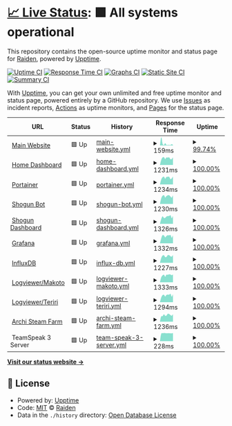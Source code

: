 # [📈 Live Status](https://status.project-mei.xyz): <!--live status--> **🟩 All systems operational**

This repository contains the open-source uptime monitor and status page for [Raiden](project-mei.xyz), powered by [Upptime](https://github.com/upptime/upptime).

[![Uptime CI](https://github.com/raidensakura/shogun-status/workflows/Uptime%20CI/badge.svg)](https://github.com/raidensakura/shogun-status/actions?query=workflow%3A%22Uptime+CI%22)
[![Response Time CI](https://github.com/raidensakura/shogun-status/workflows/Response%20Time%20CI/badge.svg)](https://github.com/raidensakura/shogun-status/actions?query=workflow%3A%22Response+Time+CI%22)
[![Graphs CI](https://github.com/raidensakura/shogun-status/workflows/Graphs%20CI/badge.svg)](https://github.com/raidensakura/shogun-status/actions?query=workflow%3A%22Graphs+CI%22)
[![Static Site CI](https://github.com/raidensakura/shogun-status/workflows/Static%20Site%20CI/badge.svg)](https://github.com/raidensakura/shogun-status/actions?query=workflow%3A%22Static+Site+CI%22)
[![Summary CI](https://github.com/raidensakura/shogun-status/workflows/Summary%20CI/badge.svg)](https://github.com/raidensakura/shogun-status/actions?query=workflow%3A%22Summary+CI%22)

With [Upptime](https://upptime.js.org), you can get your own unlimited and free uptime monitor and status page, powered entirely by a GitHub repository. We use [Issues](https://github.com/raidensakura/shogun-status/issues) as incident reports, [Actions](https://github.com/raidensakura/shogun-status/actions) as uptime monitors, and [Pages](https://status.project-mei.xyz) for the status page.

<!--start: status pages-->
<!-- This summary is generated by Upptime (https://github.com/upptime/upptime) -->
<!-- Do not edit this manually, your changes will be overwritten -->
<!-- prettier-ignore -->
| URL | Status | History | Response Time | Uptime |
| --- | ------ | ------- | ------------- | ------ |
| <img alt="" src="https://project-mei.xyz/images/logo.png" height="13"> [Main Website](https://project-mei.xyz) | 🟩 Up | [main-website.yml](https://github.com/raidensakura/shogun-status/commits/HEAD/history/main-website.yml) | <details><summary><img alt="Response time graph" src="./graphs/main-website/response-time-week.png" height="20"> 159ms</summary><br><a href="https://status.project-mei.xyz/history/main-website"><img alt="Response time 284" src="https://img.shields.io/endpoint?url=https%3A%2F%2Fraw.githubusercontent.com%2Fraidensakura%2Fshogun-status%2FHEAD%2Fapi%2Fmain-website%2Fresponse-time.json"></a><br><a href="https://status.project-mei.xyz/history/main-website"><img alt="24-hour response time 150" src="https://img.shields.io/endpoint?url=https%3A%2F%2Fraw.githubusercontent.com%2Fraidensakura%2Fshogun-status%2FHEAD%2Fapi%2Fmain-website%2Fresponse-time-day.json"></a><br><a href="https://status.project-mei.xyz/history/main-website"><img alt="7-day response time 159" src="https://img.shields.io/endpoint?url=https%3A%2F%2Fraw.githubusercontent.com%2Fraidensakura%2Fshogun-status%2FHEAD%2Fapi%2Fmain-website%2Fresponse-time-week.json"></a><br><a href="https://status.project-mei.xyz/history/main-website"><img alt="30-day response time 284" src="https://img.shields.io/endpoint?url=https%3A%2F%2Fraw.githubusercontent.com%2Fraidensakura%2Fshogun-status%2FHEAD%2Fapi%2Fmain-website%2Fresponse-time-month.json"></a><br><a href="https://status.project-mei.xyz/history/main-website"><img alt="1-year response time 284" src="https://img.shields.io/endpoint?url=https%3A%2F%2Fraw.githubusercontent.com%2Fraidensakura%2Fshogun-status%2FHEAD%2Fapi%2Fmain-website%2Fresponse-time-year.json"></a></details> | <details><summary><a href="https://status.project-mei.xyz/history/main-website">99.74%</a></summary><a href="https://status.project-mei.xyz/history/main-website"><img alt="All-time uptime 99.74%" src="https://img.shields.io/endpoint?url=https%3A%2F%2Fraw.githubusercontent.com%2Fraidensakura%2Fshogun-status%2FHEAD%2Fapi%2Fmain-website%2Fuptime.json"></a><br><a href="https://status.project-mei.xyz/history/main-website"><img alt="24-hour uptime 98.15%" src="https://img.shields.io/endpoint?url=https%3A%2F%2Fraw.githubusercontent.com%2Fraidensakura%2Fshogun-status%2FHEAD%2Fapi%2Fmain-website%2Fuptime-day.json"></a><br><a href="https://status.project-mei.xyz/history/main-website"><img alt="7-day uptime 99.74%" src="https://img.shields.io/endpoint?url=https%3A%2F%2Fraw.githubusercontent.com%2Fraidensakura%2Fshogun-status%2FHEAD%2Fapi%2Fmain-website%2Fuptime-week.json"></a><br><a href="https://status.project-mei.xyz/history/main-website"><img alt="30-day uptime 99.74%" src="https://img.shields.io/endpoint?url=https%3A%2F%2Fraw.githubusercontent.com%2Fraidensakura%2Fshogun-status%2FHEAD%2Fapi%2Fmain-website%2Fuptime-month.json"></a><br><a href="https://status.project-mei.xyz/history/main-website"><img alt="1-year uptime 99.74%" src="https://img.shields.io/endpoint?url=https%3A%2F%2Fraw.githubusercontent.com%2Fraidensakura%2Fshogun-status%2FHEAD%2Fapi%2Fmain-website%2Fuptime-year.json"></a></details>
| <img alt="" src="https://home.project-mei.xyz/imgs/logo.png" height="13"> [Home Dashboard](https://home.project-mei.xyz) | 🟩 Up | [home-dashboard.yml](https://github.com/raidensakura/shogun-status/commits/HEAD/history/home-dashboard.yml) | <details><summary><img alt="Response time graph" src="./graphs/home-dashboard/response-time-week.png" height="20"> 1231ms</summary><br><a href="https://status.project-mei.xyz/history/home-dashboard"><img alt="Response time 1181" src="https://img.shields.io/endpoint?url=https%3A%2F%2Fraw.githubusercontent.com%2Fraidensakura%2Fshogun-status%2FHEAD%2Fapi%2Fhome-dashboard%2Fresponse-time.json"></a><br><a href="https://status.project-mei.xyz/history/home-dashboard"><img alt="24-hour response time 1371" src="https://img.shields.io/endpoint?url=https%3A%2F%2Fraw.githubusercontent.com%2Fraidensakura%2Fshogun-status%2FHEAD%2Fapi%2Fhome-dashboard%2Fresponse-time-day.json"></a><br><a href="https://status.project-mei.xyz/history/home-dashboard"><img alt="7-day response time 1231" src="https://img.shields.io/endpoint?url=https%3A%2F%2Fraw.githubusercontent.com%2Fraidensakura%2Fshogun-status%2FHEAD%2Fapi%2Fhome-dashboard%2Fresponse-time-week.json"></a><br><a href="https://status.project-mei.xyz/history/home-dashboard"><img alt="30-day response time 1181" src="https://img.shields.io/endpoint?url=https%3A%2F%2Fraw.githubusercontent.com%2Fraidensakura%2Fshogun-status%2FHEAD%2Fapi%2Fhome-dashboard%2Fresponse-time-month.json"></a><br><a href="https://status.project-mei.xyz/history/home-dashboard"><img alt="1-year response time 1181" src="https://img.shields.io/endpoint?url=https%3A%2F%2Fraw.githubusercontent.com%2Fraidensakura%2Fshogun-status%2FHEAD%2Fapi%2Fhome-dashboard%2Fresponse-time-year.json"></a></details> | <details><summary><a href="https://status.project-mei.xyz/history/home-dashboard">100.00%</a></summary><a href="https://status.project-mei.xyz/history/home-dashboard"><img alt="All-time uptime 100.00%" src="https://img.shields.io/endpoint?url=https%3A%2F%2Fraw.githubusercontent.com%2Fraidensakura%2Fshogun-status%2FHEAD%2Fapi%2Fhome-dashboard%2Fuptime.json"></a><br><a href="https://status.project-mei.xyz/history/home-dashboard"><img alt="24-hour uptime 100.00%" src="https://img.shields.io/endpoint?url=https%3A%2F%2Fraw.githubusercontent.com%2Fraidensakura%2Fshogun-status%2FHEAD%2Fapi%2Fhome-dashboard%2Fuptime-day.json"></a><br><a href="https://status.project-mei.xyz/history/home-dashboard"><img alt="7-day uptime 100.00%" src="https://img.shields.io/endpoint?url=https%3A%2F%2Fraw.githubusercontent.com%2Fraidensakura%2Fshogun-status%2FHEAD%2Fapi%2Fhome-dashboard%2Fuptime-week.json"></a><br><a href="https://status.project-mei.xyz/history/home-dashboard"><img alt="30-day uptime 100.00%" src="https://img.shields.io/endpoint?url=https%3A%2F%2Fraw.githubusercontent.com%2Fraidensakura%2Fshogun-status%2FHEAD%2Fapi%2Fhome-dashboard%2Fuptime-month.json"></a><br><a href="https://status.project-mei.xyz/history/home-dashboard"><img alt="1-year uptime 100.00%" src="https://img.shields.io/endpoint?url=https%3A%2F%2Fraw.githubusercontent.com%2Fraidensakura%2Fshogun-status%2FHEAD%2Fapi%2Fhome-dashboard%2Fuptime-year.json"></a></details>
| <img alt="" src="https://portainer.project-mei.xyz/2dcfc527d067d4ae3424.png" height="13"> [Portainer](https://portainer.project-mei.xyz/) | 🟩 Up | [portainer.yml](https://github.com/raidensakura/shogun-status/commits/HEAD/history/portainer.yml) | <details><summary><img alt="Response time graph" src="./graphs/portainer/response-time-week.png" height="20"> 1234ms</summary><br><a href="https://status.project-mei.xyz/history/portainer"><img alt="Response time 1224" src="https://img.shields.io/endpoint?url=https%3A%2F%2Fraw.githubusercontent.com%2Fraidensakura%2Fshogun-status%2FHEAD%2Fapi%2Fportainer%2Fresponse-time.json"></a><br><a href="https://status.project-mei.xyz/history/portainer"><img alt="24-hour response time 1431" src="https://img.shields.io/endpoint?url=https%3A%2F%2Fraw.githubusercontent.com%2Fraidensakura%2Fshogun-status%2FHEAD%2Fapi%2Fportainer%2Fresponse-time-day.json"></a><br><a href="https://status.project-mei.xyz/history/portainer"><img alt="7-day response time 1234" src="https://img.shields.io/endpoint?url=https%3A%2F%2Fraw.githubusercontent.com%2Fraidensakura%2Fshogun-status%2FHEAD%2Fapi%2Fportainer%2Fresponse-time-week.json"></a><br><a href="https://status.project-mei.xyz/history/portainer"><img alt="30-day response time 1224" src="https://img.shields.io/endpoint?url=https%3A%2F%2Fraw.githubusercontent.com%2Fraidensakura%2Fshogun-status%2FHEAD%2Fapi%2Fportainer%2Fresponse-time-month.json"></a><br><a href="https://status.project-mei.xyz/history/portainer"><img alt="1-year response time 1224" src="https://img.shields.io/endpoint?url=https%3A%2F%2Fraw.githubusercontent.com%2Fraidensakura%2Fshogun-status%2FHEAD%2Fapi%2Fportainer%2Fresponse-time-year.json"></a></details> | <details><summary><a href="https://status.project-mei.xyz/history/portainer">100.00%</a></summary><a href="https://status.project-mei.xyz/history/portainer"><img alt="All-time uptime 100.00%" src="https://img.shields.io/endpoint?url=https%3A%2F%2Fraw.githubusercontent.com%2Fraidensakura%2Fshogun-status%2FHEAD%2Fapi%2Fportainer%2Fuptime.json"></a><br><a href="https://status.project-mei.xyz/history/portainer"><img alt="24-hour uptime 100.00%" src="https://img.shields.io/endpoint?url=https%3A%2F%2Fraw.githubusercontent.com%2Fraidensakura%2Fshogun-status%2FHEAD%2Fapi%2Fportainer%2Fuptime-day.json"></a><br><a href="https://status.project-mei.xyz/history/portainer"><img alt="7-day uptime 100.00%" src="https://img.shields.io/endpoint?url=https%3A%2F%2Fraw.githubusercontent.com%2Fraidensakura%2Fshogun-status%2FHEAD%2Fapi%2Fportainer%2Fuptime-week.json"></a><br><a href="https://status.project-mei.xyz/history/portainer"><img alt="30-day uptime 100.00%" src="https://img.shields.io/endpoint?url=https%3A%2F%2Fraw.githubusercontent.com%2Fraidensakura%2Fshogun-status%2FHEAD%2Fapi%2Fportainer%2Fuptime-month.json"></a><br><a href="https://status.project-mei.xyz/history/portainer"><img alt="1-year uptime 100.00%" src="https://img.shields.io/endpoint?url=https%3A%2F%2Fraw.githubusercontent.com%2Fraidensakura%2Fshogun-status%2FHEAD%2Fapi%2Fportainer%2Fuptime-year.json"></a></details>
| <img alt="" src="https://project-mei.xyz/images/shogun-logo.png" height="13"> [Shogun Bot](https://shogunbot.project-mei.xyz) | 🟩 Up | [shogun-bot.yml](https://github.com/raidensakura/shogun-status/commits/HEAD/history/shogun-bot.yml) | <details><summary><img alt="Response time graph" src="./graphs/shogun-bot/response-time-week.png" height="20"> 1230ms</summary><br><a href="https://status.project-mei.xyz/history/shogun-bot"><img alt="Response time 1020" src="https://img.shields.io/endpoint?url=https%3A%2F%2Fraw.githubusercontent.com%2Fraidensakura%2Fshogun-status%2FHEAD%2Fapi%2Fshogun-bot%2Fresponse-time.json"></a><br><a href="https://status.project-mei.xyz/history/shogun-bot"><img alt="24-hour response time 1370" src="https://img.shields.io/endpoint?url=https%3A%2F%2Fraw.githubusercontent.com%2Fraidensakura%2Fshogun-status%2FHEAD%2Fapi%2Fshogun-bot%2Fresponse-time-day.json"></a><br><a href="https://status.project-mei.xyz/history/shogun-bot"><img alt="7-day response time 1230" src="https://img.shields.io/endpoint?url=https%3A%2F%2Fraw.githubusercontent.com%2Fraidensakura%2Fshogun-status%2FHEAD%2Fapi%2Fshogun-bot%2Fresponse-time-week.json"></a><br><a href="https://status.project-mei.xyz/history/shogun-bot"><img alt="30-day response time 1020" src="https://img.shields.io/endpoint?url=https%3A%2F%2Fraw.githubusercontent.com%2Fraidensakura%2Fshogun-status%2FHEAD%2Fapi%2Fshogun-bot%2Fresponse-time-month.json"></a><br><a href="https://status.project-mei.xyz/history/shogun-bot"><img alt="1-year response time 1020" src="https://img.shields.io/endpoint?url=https%3A%2F%2Fraw.githubusercontent.com%2Fraidensakura%2Fshogun-status%2FHEAD%2Fapi%2Fshogun-bot%2Fresponse-time-year.json"></a></details> | <details><summary><a href="https://status.project-mei.xyz/history/shogun-bot">100.00%</a></summary><a href="https://status.project-mei.xyz/history/shogun-bot"><img alt="All-time uptime 100.00%" src="https://img.shields.io/endpoint?url=https%3A%2F%2Fraw.githubusercontent.com%2Fraidensakura%2Fshogun-status%2FHEAD%2Fapi%2Fshogun-bot%2Fuptime.json"></a><br><a href="https://status.project-mei.xyz/history/shogun-bot"><img alt="24-hour uptime 100.00%" src="https://img.shields.io/endpoint?url=https%3A%2F%2Fraw.githubusercontent.com%2Fraidensakura%2Fshogun-status%2FHEAD%2Fapi%2Fshogun-bot%2Fuptime-day.json"></a><br><a href="https://status.project-mei.xyz/history/shogun-bot"><img alt="7-day uptime 100.00%" src="https://img.shields.io/endpoint?url=https%3A%2F%2Fraw.githubusercontent.com%2Fraidensakura%2Fshogun-status%2FHEAD%2Fapi%2Fshogun-bot%2Fuptime-week.json"></a><br><a href="https://status.project-mei.xyz/history/shogun-bot"><img alt="30-day uptime 100.00%" src="https://img.shields.io/endpoint?url=https%3A%2F%2Fraw.githubusercontent.com%2Fraidensakura%2Fshogun-status%2FHEAD%2Fapi%2Fshogun-bot%2Fuptime-month.json"></a><br><a href="https://status.project-mei.xyz/history/shogun-bot"><img alt="1-year uptime 100.00%" src="https://img.shields.io/endpoint?url=https%3A%2F%2Fraw.githubusercontent.com%2Fraidensakura%2Fshogun-status%2FHEAD%2Fapi%2Fshogun-bot%2Fuptime-year.json"></a></details>
| <img alt="" src="https://project-mei.xyz/images/shogun-logo.png" height="13"> [Shogun Dashboard](https://dash.project-mei.xyz) | 🟩 Up | [shogun-dashboard.yml](https://github.com/raidensakura/shogun-status/commits/HEAD/history/shogun-dashboard.yml) | <details><summary><img alt="Response time graph" src="./graphs/shogun-dashboard/response-time-week.png" height="20"> 1326ms</summary><br><a href="https://status.project-mei.xyz/history/shogun-dashboard"><img alt="Response time 1244" src="https://img.shields.io/endpoint?url=https%3A%2F%2Fraw.githubusercontent.com%2Fraidensakura%2Fshogun-status%2FHEAD%2Fapi%2Fshogun-dashboard%2Fresponse-time.json"></a><br><a href="https://status.project-mei.xyz/history/shogun-dashboard"><img alt="24-hour response time 1431" src="https://img.shields.io/endpoint?url=https%3A%2F%2Fraw.githubusercontent.com%2Fraidensakura%2Fshogun-status%2FHEAD%2Fapi%2Fshogun-dashboard%2Fresponse-time-day.json"></a><br><a href="https://status.project-mei.xyz/history/shogun-dashboard"><img alt="7-day response time 1326" src="https://img.shields.io/endpoint?url=https%3A%2F%2Fraw.githubusercontent.com%2Fraidensakura%2Fshogun-status%2FHEAD%2Fapi%2Fshogun-dashboard%2Fresponse-time-week.json"></a><br><a href="https://status.project-mei.xyz/history/shogun-dashboard"><img alt="30-day response time 1244" src="https://img.shields.io/endpoint?url=https%3A%2F%2Fraw.githubusercontent.com%2Fraidensakura%2Fshogun-status%2FHEAD%2Fapi%2Fshogun-dashboard%2Fresponse-time-month.json"></a><br><a href="https://status.project-mei.xyz/history/shogun-dashboard"><img alt="1-year response time 1244" src="https://img.shields.io/endpoint?url=https%3A%2F%2Fraw.githubusercontent.com%2Fraidensakura%2Fshogun-status%2FHEAD%2Fapi%2Fshogun-dashboard%2Fresponse-time-year.json"></a></details> | <details><summary><a href="https://status.project-mei.xyz/history/shogun-dashboard">100.00%</a></summary><a href="https://status.project-mei.xyz/history/shogun-dashboard"><img alt="All-time uptime 100.00%" src="https://img.shields.io/endpoint?url=https%3A%2F%2Fraw.githubusercontent.com%2Fraidensakura%2Fshogun-status%2FHEAD%2Fapi%2Fshogun-dashboard%2Fuptime.json"></a><br><a href="https://status.project-mei.xyz/history/shogun-dashboard"><img alt="24-hour uptime 100.00%" src="https://img.shields.io/endpoint?url=https%3A%2F%2Fraw.githubusercontent.com%2Fraidensakura%2Fshogun-status%2FHEAD%2Fapi%2Fshogun-dashboard%2Fuptime-day.json"></a><br><a href="https://status.project-mei.xyz/history/shogun-dashboard"><img alt="7-day uptime 100.00%" src="https://img.shields.io/endpoint?url=https%3A%2F%2Fraw.githubusercontent.com%2Fraidensakura%2Fshogun-status%2FHEAD%2Fapi%2Fshogun-dashboard%2Fuptime-week.json"></a><br><a href="https://status.project-mei.xyz/history/shogun-dashboard"><img alt="30-day uptime 100.00%" src="https://img.shields.io/endpoint?url=https%3A%2F%2Fraw.githubusercontent.com%2Fraidensakura%2Fshogun-status%2FHEAD%2Fapi%2Fshogun-dashboard%2Fuptime-month.json"></a><br><a href="https://status.project-mei.xyz/history/shogun-dashboard"><img alt="1-year uptime 100.00%" src="https://img.shields.io/endpoint?url=https%3A%2F%2Fraw.githubusercontent.com%2Fraidensakura%2Fshogun-status%2FHEAD%2Fapi%2Fshogun-dashboard%2Fuptime-year.json"></a></details>
| <img alt="" src="https://graph.project-mei.xyz/public/img/grafana_icon.svg" height="13"> [Grafana](https://graph.project-mei.xyz) | 🟩 Up | [grafana.yml](https://github.com/raidensakura/shogun-status/commits/HEAD/history/grafana.yml) | <details><summary><img alt="Response time graph" src="./graphs/grafana/response-time-week.png" height="20"> 1332ms</summary><br><a href="https://status.project-mei.xyz/history/grafana"><img alt="Response time 1192" src="https://img.shields.io/endpoint?url=https%3A%2F%2Fraw.githubusercontent.com%2Fraidensakura%2Fshogun-status%2FHEAD%2Fapi%2Fgrafana%2Fresponse-time.json"></a><br><a href="https://status.project-mei.xyz/history/grafana"><img alt="24-hour response time 1440" src="https://img.shields.io/endpoint?url=https%3A%2F%2Fraw.githubusercontent.com%2Fraidensakura%2Fshogun-status%2FHEAD%2Fapi%2Fgrafana%2Fresponse-time-day.json"></a><br><a href="https://status.project-mei.xyz/history/grafana"><img alt="7-day response time 1332" src="https://img.shields.io/endpoint?url=https%3A%2F%2Fraw.githubusercontent.com%2Fraidensakura%2Fshogun-status%2FHEAD%2Fapi%2Fgrafana%2Fresponse-time-week.json"></a><br><a href="https://status.project-mei.xyz/history/grafana"><img alt="30-day response time 1192" src="https://img.shields.io/endpoint?url=https%3A%2F%2Fraw.githubusercontent.com%2Fraidensakura%2Fshogun-status%2FHEAD%2Fapi%2Fgrafana%2Fresponse-time-month.json"></a><br><a href="https://status.project-mei.xyz/history/grafana"><img alt="1-year response time 1192" src="https://img.shields.io/endpoint?url=https%3A%2F%2Fraw.githubusercontent.com%2Fraidensakura%2Fshogun-status%2FHEAD%2Fapi%2Fgrafana%2Fresponse-time-year.json"></a></details> | <details><summary><a href="https://status.project-mei.xyz/history/grafana">100.00%</a></summary><a href="https://status.project-mei.xyz/history/grafana"><img alt="All-time uptime 100.00%" src="https://img.shields.io/endpoint?url=https%3A%2F%2Fraw.githubusercontent.com%2Fraidensakura%2Fshogun-status%2FHEAD%2Fapi%2Fgrafana%2Fuptime.json"></a><br><a href="https://status.project-mei.xyz/history/grafana"><img alt="24-hour uptime 100.00%" src="https://img.shields.io/endpoint?url=https%3A%2F%2Fraw.githubusercontent.com%2Fraidensakura%2Fshogun-status%2FHEAD%2Fapi%2Fgrafana%2Fuptime-day.json"></a><br><a href="https://status.project-mei.xyz/history/grafana"><img alt="7-day uptime 100.00%" src="https://img.shields.io/endpoint?url=https%3A%2F%2Fraw.githubusercontent.com%2Fraidensakura%2Fshogun-status%2FHEAD%2Fapi%2Fgrafana%2Fuptime-week.json"></a><br><a href="https://status.project-mei.xyz/history/grafana"><img alt="30-day uptime 100.00%" src="https://img.shields.io/endpoint?url=https%3A%2F%2Fraw.githubusercontent.com%2Fraidensakura%2Fshogun-status%2FHEAD%2Fapi%2Fgrafana%2Fuptime-month.json"></a><br><a href="https://status.project-mei.xyz/history/grafana"><img alt="1-year uptime 100.00%" src="https://img.shields.io/endpoint?url=https%3A%2F%2Fraw.githubusercontent.com%2Fraidensakura%2Fshogun-status%2FHEAD%2Fapi%2Fgrafana%2Fuptime-year.json"></a></details>
| <img alt="" src="https://asf.project-mei.xyz/images/logo.png" height="13"> [InfluxDB](https://influxdb.project-mei.xyz) | 🟩 Up | [influx-db.yml](https://github.com/raidensakura/shogun-status/commits/HEAD/history/influx-db.yml) | <details><summary><img alt="Response time graph" src="./graphs/influx-db/response-time-week.png" height="20"> 1227ms</summary><br><a href="https://status.project-mei.xyz/history/influx-db"><img alt="Response time 1138" src="https://img.shields.io/endpoint?url=https%3A%2F%2Fraw.githubusercontent.com%2Fraidensakura%2Fshogun-status%2FHEAD%2Fapi%2Finflux-db%2Fresponse-time.json"></a><br><a href="https://status.project-mei.xyz/history/influx-db"><img alt="24-hour response time 1403" src="https://img.shields.io/endpoint?url=https%3A%2F%2Fraw.githubusercontent.com%2Fraidensakura%2Fshogun-status%2FHEAD%2Fapi%2Finflux-db%2Fresponse-time-day.json"></a><br><a href="https://status.project-mei.xyz/history/influx-db"><img alt="7-day response time 1227" src="https://img.shields.io/endpoint?url=https%3A%2F%2Fraw.githubusercontent.com%2Fraidensakura%2Fshogun-status%2FHEAD%2Fapi%2Finflux-db%2Fresponse-time-week.json"></a><br><a href="https://status.project-mei.xyz/history/influx-db"><img alt="30-day response time 1138" src="https://img.shields.io/endpoint?url=https%3A%2F%2Fraw.githubusercontent.com%2Fraidensakura%2Fshogun-status%2FHEAD%2Fapi%2Finflux-db%2Fresponse-time-month.json"></a><br><a href="https://status.project-mei.xyz/history/influx-db"><img alt="1-year response time 1138" src="https://img.shields.io/endpoint?url=https%3A%2F%2Fraw.githubusercontent.com%2Fraidensakura%2Fshogun-status%2FHEAD%2Fapi%2Finflux-db%2Fresponse-time-year.json"></a></details> | <details><summary><a href="https://status.project-mei.xyz/history/influx-db">100.00%</a></summary><a href="https://status.project-mei.xyz/history/influx-db"><img alt="All-time uptime 100.00%" src="https://img.shields.io/endpoint?url=https%3A%2F%2Fraw.githubusercontent.com%2Fraidensakura%2Fshogun-status%2FHEAD%2Fapi%2Finflux-db%2Fuptime.json"></a><br><a href="https://status.project-mei.xyz/history/influx-db"><img alt="24-hour uptime 100.00%" src="https://img.shields.io/endpoint?url=https%3A%2F%2Fraw.githubusercontent.com%2Fraidensakura%2Fshogun-status%2FHEAD%2Fapi%2Finflux-db%2Fuptime-day.json"></a><br><a href="https://status.project-mei.xyz/history/influx-db"><img alt="7-day uptime 100.00%" src="https://img.shields.io/endpoint?url=https%3A%2F%2Fraw.githubusercontent.com%2Fraidensakura%2Fshogun-status%2FHEAD%2Fapi%2Finflux-db%2Fuptime-week.json"></a><br><a href="https://status.project-mei.xyz/history/influx-db"><img alt="30-day uptime 100.00%" src="https://img.shields.io/endpoint?url=https%3A%2F%2Fraw.githubusercontent.com%2Fraidensakura%2Fshogun-status%2FHEAD%2Fapi%2Finflux-db%2Fuptime-month.json"></a><br><a href="https://status.project-mei.xyz/history/influx-db"><img alt="1-year uptime 100.00%" src="https://img.shields.io/endpoint?url=https%3A%2F%2Fraw.githubusercontent.com%2Fraidensakura%2Fshogun-status%2FHEAD%2Fapi%2Finflux-db%2Fuptime-year.json"></a></details>
| <img alt="" src="https://makoto.project-mei.xyz/static/favicon.ico" height="13"> [Logviewer/Makoto](https://makoto.project-mei.xyz/) | 🟩 Up | [logviewer-makoto.yml](https://github.com/raidensakura/shogun-status/commits/HEAD/history/logviewer-makoto.yml) | <details><summary><img alt="Response time graph" src="./graphs/logviewer-makoto/response-time-week.png" height="20"> 1333ms</summary><br><a href="https://status.project-mei.xyz/history/logviewer-makoto"><img alt="Response time 1259" src="https://img.shields.io/endpoint?url=https%3A%2F%2Fraw.githubusercontent.com%2Fraidensakura%2Fshogun-status%2FHEAD%2Fapi%2Flogviewer-makoto%2Fresponse-time.json"></a><br><a href="https://status.project-mei.xyz/history/logviewer-makoto"><img alt="24-hour response time 1421" src="https://img.shields.io/endpoint?url=https%3A%2F%2Fraw.githubusercontent.com%2Fraidensakura%2Fshogun-status%2FHEAD%2Fapi%2Flogviewer-makoto%2Fresponse-time-day.json"></a><br><a href="https://status.project-mei.xyz/history/logviewer-makoto"><img alt="7-day response time 1333" src="https://img.shields.io/endpoint?url=https%3A%2F%2Fraw.githubusercontent.com%2Fraidensakura%2Fshogun-status%2FHEAD%2Fapi%2Flogviewer-makoto%2Fresponse-time-week.json"></a><br><a href="https://status.project-mei.xyz/history/logviewer-makoto"><img alt="30-day response time 1259" src="https://img.shields.io/endpoint?url=https%3A%2F%2Fraw.githubusercontent.com%2Fraidensakura%2Fshogun-status%2FHEAD%2Fapi%2Flogviewer-makoto%2Fresponse-time-month.json"></a><br><a href="https://status.project-mei.xyz/history/logviewer-makoto"><img alt="1-year response time 1259" src="https://img.shields.io/endpoint?url=https%3A%2F%2Fraw.githubusercontent.com%2Fraidensakura%2Fshogun-status%2FHEAD%2Fapi%2Flogviewer-makoto%2Fresponse-time-year.json"></a></details> | <details><summary><a href="https://status.project-mei.xyz/history/logviewer-makoto">100.00%</a></summary><a href="https://status.project-mei.xyz/history/logviewer-makoto"><img alt="All-time uptime 100.00%" src="https://img.shields.io/endpoint?url=https%3A%2F%2Fraw.githubusercontent.com%2Fraidensakura%2Fshogun-status%2FHEAD%2Fapi%2Flogviewer-makoto%2Fuptime.json"></a><br><a href="https://status.project-mei.xyz/history/logviewer-makoto"><img alt="24-hour uptime 100.00%" src="https://img.shields.io/endpoint?url=https%3A%2F%2Fraw.githubusercontent.com%2Fraidensakura%2Fshogun-status%2FHEAD%2Fapi%2Flogviewer-makoto%2Fuptime-day.json"></a><br><a href="https://status.project-mei.xyz/history/logviewer-makoto"><img alt="7-day uptime 100.00%" src="https://img.shields.io/endpoint?url=https%3A%2F%2Fraw.githubusercontent.com%2Fraidensakura%2Fshogun-status%2FHEAD%2Fapi%2Flogviewer-makoto%2Fuptime-week.json"></a><br><a href="https://status.project-mei.xyz/history/logviewer-makoto"><img alt="30-day uptime 100.00%" src="https://img.shields.io/endpoint?url=https%3A%2F%2Fraw.githubusercontent.com%2Fraidensakura%2Fshogun-status%2FHEAD%2Fapi%2Flogviewer-makoto%2Fuptime-month.json"></a><br><a href="https://status.project-mei.xyz/history/logviewer-makoto"><img alt="1-year uptime 100.00%" src="https://img.shields.io/endpoint?url=https%3A%2F%2Fraw.githubusercontent.com%2Fraidensakura%2Fshogun-status%2FHEAD%2Fapi%2Flogviewer-makoto%2Fuptime-year.json"></a></details>
| <img alt="" src="https://teriri.project-mei.xyz/static/favicon.ico" height="13"> [Logviewer/Teriri](https://teriri.project-mei.xyz/) | 🟩 Up | [logviewer-teriri.yml](https://github.com/raidensakura/shogun-status/commits/HEAD/history/logviewer-teriri.yml) | <details><summary><img alt="Response time graph" src="./graphs/logviewer-teriri/response-time-week.png" height="20"> 1294ms</summary><br><a href="https://status.project-mei.xyz/history/logviewer-teriri"><img alt="Response time 1230" src="https://img.shields.io/endpoint?url=https%3A%2F%2Fraw.githubusercontent.com%2Fraidensakura%2Fshogun-status%2FHEAD%2Fapi%2Flogviewer-teriri%2Fresponse-time.json"></a><br><a href="https://status.project-mei.xyz/history/logviewer-teriri"><img alt="24-hour response time 1425" src="https://img.shields.io/endpoint?url=https%3A%2F%2Fraw.githubusercontent.com%2Fraidensakura%2Fshogun-status%2FHEAD%2Fapi%2Flogviewer-teriri%2Fresponse-time-day.json"></a><br><a href="https://status.project-mei.xyz/history/logviewer-teriri"><img alt="7-day response time 1294" src="https://img.shields.io/endpoint?url=https%3A%2F%2Fraw.githubusercontent.com%2Fraidensakura%2Fshogun-status%2FHEAD%2Fapi%2Flogviewer-teriri%2Fresponse-time-week.json"></a><br><a href="https://status.project-mei.xyz/history/logviewer-teriri"><img alt="30-day response time 1230" src="https://img.shields.io/endpoint?url=https%3A%2F%2Fraw.githubusercontent.com%2Fraidensakura%2Fshogun-status%2FHEAD%2Fapi%2Flogviewer-teriri%2Fresponse-time-month.json"></a><br><a href="https://status.project-mei.xyz/history/logviewer-teriri"><img alt="1-year response time 1230" src="https://img.shields.io/endpoint?url=https%3A%2F%2Fraw.githubusercontent.com%2Fraidensakura%2Fshogun-status%2FHEAD%2Fapi%2Flogviewer-teriri%2Fresponse-time-year.json"></a></details> | <details><summary><a href="https://status.project-mei.xyz/history/logviewer-teriri">100.00%</a></summary><a href="https://status.project-mei.xyz/history/logviewer-teriri"><img alt="All-time uptime 100.00%" src="https://img.shields.io/endpoint?url=https%3A%2F%2Fraw.githubusercontent.com%2Fraidensakura%2Fshogun-status%2FHEAD%2Fapi%2Flogviewer-teriri%2Fuptime.json"></a><br><a href="https://status.project-mei.xyz/history/logviewer-teriri"><img alt="24-hour uptime 100.00%" src="https://img.shields.io/endpoint?url=https%3A%2F%2Fraw.githubusercontent.com%2Fraidensakura%2Fshogun-status%2FHEAD%2Fapi%2Flogviewer-teriri%2Fuptime-day.json"></a><br><a href="https://status.project-mei.xyz/history/logviewer-teriri"><img alt="7-day uptime 100.00%" src="https://img.shields.io/endpoint?url=https%3A%2F%2Fraw.githubusercontent.com%2Fraidensakura%2Fshogun-status%2FHEAD%2Fapi%2Flogviewer-teriri%2Fuptime-week.json"></a><br><a href="https://status.project-mei.xyz/history/logviewer-teriri"><img alt="30-day uptime 100.00%" src="https://img.shields.io/endpoint?url=https%3A%2F%2Fraw.githubusercontent.com%2Fraidensakura%2Fshogun-status%2FHEAD%2Fapi%2Flogviewer-teriri%2Fuptime-month.json"></a><br><a href="https://status.project-mei.xyz/history/logviewer-teriri"><img alt="1-year uptime 100.00%" src="https://img.shields.io/endpoint?url=https%3A%2F%2Fraw.githubusercontent.com%2Fraidensakura%2Fshogun-status%2FHEAD%2Fapi%2Flogviewer-teriri%2Fuptime-year.json"></a></details>
| <img alt="" src="https://asf.project-mei.xyz/images/logo.png" height="13"> [Archi Steam Farm](https://asf.project-mei.xyz) | 🟩 Up | [archi-steam-farm.yml](https://github.com/raidensakura/shogun-status/commits/HEAD/history/archi-steam-farm.yml) | <details><summary><img alt="Response time graph" src="./graphs/archi-steam-farm/response-time-week.png" height="20"> 1236ms</summary><br><a href="https://status.project-mei.xyz/history/archi-steam-farm"><img alt="Response time 1165" src="https://img.shields.io/endpoint?url=https%3A%2F%2Fraw.githubusercontent.com%2Fraidensakura%2Fshogun-status%2FHEAD%2Fapi%2Farchi-steam-farm%2Fresponse-time.json"></a><br><a href="https://status.project-mei.xyz/history/archi-steam-farm"><img alt="24-hour response time 1347" src="https://img.shields.io/endpoint?url=https%3A%2F%2Fraw.githubusercontent.com%2Fraidensakura%2Fshogun-status%2FHEAD%2Fapi%2Farchi-steam-farm%2Fresponse-time-day.json"></a><br><a href="https://status.project-mei.xyz/history/archi-steam-farm"><img alt="7-day response time 1236" src="https://img.shields.io/endpoint?url=https%3A%2F%2Fraw.githubusercontent.com%2Fraidensakura%2Fshogun-status%2FHEAD%2Fapi%2Farchi-steam-farm%2Fresponse-time-week.json"></a><br><a href="https://status.project-mei.xyz/history/archi-steam-farm"><img alt="30-day response time 1165" src="https://img.shields.io/endpoint?url=https%3A%2F%2Fraw.githubusercontent.com%2Fraidensakura%2Fshogun-status%2FHEAD%2Fapi%2Farchi-steam-farm%2Fresponse-time-month.json"></a><br><a href="https://status.project-mei.xyz/history/archi-steam-farm"><img alt="1-year response time 1165" src="https://img.shields.io/endpoint?url=https%3A%2F%2Fraw.githubusercontent.com%2Fraidensakura%2Fshogun-status%2FHEAD%2Fapi%2Farchi-steam-farm%2Fresponse-time-year.json"></a></details> | <details><summary><a href="https://status.project-mei.xyz/history/archi-steam-farm">100.00%</a></summary><a href="https://status.project-mei.xyz/history/archi-steam-farm"><img alt="All-time uptime 99.90%" src="https://img.shields.io/endpoint?url=https%3A%2F%2Fraw.githubusercontent.com%2Fraidensakura%2Fshogun-status%2FHEAD%2Fapi%2Farchi-steam-farm%2Fuptime.json"></a><br><a href="https://status.project-mei.xyz/history/archi-steam-farm"><img alt="24-hour uptime 100.00%" src="https://img.shields.io/endpoint?url=https%3A%2F%2Fraw.githubusercontent.com%2Fraidensakura%2Fshogun-status%2FHEAD%2Fapi%2Farchi-steam-farm%2Fuptime-day.json"></a><br><a href="https://status.project-mei.xyz/history/archi-steam-farm"><img alt="7-day uptime 100.00%" src="https://img.shields.io/endpoint?url=https%3A%2F%2Fraw.githubusercontent.com%2Fraidensakura%2Fshogun-status%2FHEAD%2Fapi%2Farchi-steam-farm%2Fuptime-week.json"></a><br><a href="https://status.project-mei.xyz/history/archi-steam-farm"><img alt="30-day uptime 99.90%" src="https://img.shields.io/endpoint?url=https%3A%2F%2Fraw.githubusercontent.com%2Fraidensakura%2Fshogun-status%2FHEAD%2Fapi%2Farchi-steam-farm%2Fuptime-month.json"></a><br><a href="https://status.project-mei.xyz/history/archi-steam-farm"><img alt="1-year uptime 99.90%" src="https://img.shields.io/endpoint?url=https%3A%2F%2Fraw.githubusercontent.com%2Fraidensakura%2Fshogun-status%2FHEAD%2Fapi%2Farchi-steam-farm%2Fuptime-year.json"></a></details>
| <img alt="" src="https://files.catbox.moe/fl9kv8.jpg" height="13"> TeamSpeak 3 Server | 🟩 Up | [team-speak-3-server.yml](https://github.com/raidensakura/shogun-status/commits/HEAD/history/team-speak-3-server.yml) | <details><summary><img alt="Response time graph" src="./graphs/team-speak-3-server/response-time-week.png" height="20"> 228ms</summary><br><a href="https://status.project-mei.xyz/history/team-speak-3-server"><img alt="Response time 227" src="https://img.shields.io/endpoint?url=https%3A%2F%2Fraw.githubusercontent.com%2Fraidensakura%2Fshogun-status%2FHEAD%2Fapi%2Fteam-speak-3-server%2Fresponse-time.json"></a><br><a href="https://status.project-mei.xyz/history/team-speak-3-server"><img alt="24-hour response time 231" src="https://img.shields.io/endpoint?url=https%3A%2F%2Fraw.githubusercontent.com%2Fraidensakura%2Fshogun-status%2FHEAD%2Fapi%2Fteam-speak-3-server%2Fresponse-time-day.json"></a><br><a href="https://status.project-mei.xyz/history/team-speak-3-server"><img alt="7-day response time 228" src="https://img.shields.io/endpoint?url=https%3A%2F%2Fraw.githubusercontent.com%2Fraidensakura%2Fshogun-status%2FHEAD%2Fapi%2Fteam-speak-3-server%2Fresponse-time-week.json"></a><br><a href="https://status.project-mei.xyz/history/team-speak-3-server"><img alt="30-day response time 227" src="https://img.shields.io/endpoint?url=https%3A%2F%2Fraw.githubusercontent.com%2Fraidensakura%2Fshogun-status%2FHEAD%2Fapi%2Fteam-speak-3-server%2Fresponse-time-month.json"></a><br><a href="https://status.project-mei.xyz/history/team-speak-3-server"><img alt="1-year response time 227" src="https://img.shields.io/endpoint?url=https%3A%2F%2Fraw.githubusercontent.com%2Fraidensakura%2Fshogun-status%2FHEAD%2Fapi%2Fteam-speak-3-server%2Fresponse-time-year.json"></a></details> | <details><summary><a href="https://status.project-mei.xyz/history/team-speak-3-server">100.00%</a></summary><a href="https://status.project-mei.xyz/history/team-speak-3-server"><img alt="All-time uptime 100.00%" src="https://img.shields.io/endpoint?url=https%3A%2F%2Fraw.githubusercontent.com%2Fraidensakura%2Fshogun-status%2FHEAD%2Fapi%2Fteam-speak-3-server%2Fuptime.json"></a><br><a href="https://status.project-mei.xyz/history/team-speak-3-server"><img alt="24-hour uptime 100.00%" src="https://img.shields.io/endpoint?url=https%3A%2F%2Fraw.githubusercontent.com%2Fraidensakura%2Fshogun-status%2FHEAD%2Fapi%2Fteam-speak-3-server%2Fuptime-day.json"></a><br><a href="https://status.project-mei.xyz/history/team-speak-3-server"><img alt="7-day uptime 100.00%" src="https://img.shields.io/endpoint?url=https%3A%2F%2Fraw.githubusercontent.com%2Fraidensakura%2Fshogun-status%2FHEAD%2Fapi%2Fteam-speak-3-server%2Fuptime-week.json"></a><br><a href="https://status.project-mei.xyz/history/team-speak-3-server"><img alt="30-day uptime 100.00%" src="https://img.shields.io/endpoint?url=https%3A%2F%2Fraw.githubusercontent.com%2Fraidensakura%2Fshogun-status%2FHEAD%2Fapi%2Fteam-speak-3-server%2Fuptime-month.json"></a><br><a href="https://status.project-mei.xyz/history/team-speak-3-server"><img alt="1-year uptime 100.00%" src="https://img.shields.io/endpoint?url=https%3A%2F%2Fraw.githubusercontent.com%2Fraidensakura%2Fshogun-status%2FHEAD%2Fapi%2Fteam-speak-3-server%2Fuptime-year.json"></a></details>

<!--end: status pages-->

[**Visit our status website →**](https://status.project-mei.xyz)

## 📄 License

- Powered by: [Upptime](https://github.com/upptime/upptime)
- Code: [MIT](./LICENSE) © [Raiden](project-mei.xyz)
- Data in the `./history` directory: [Open Database License](https://opendatacommons.org/licenses/odbl/1-0/)
